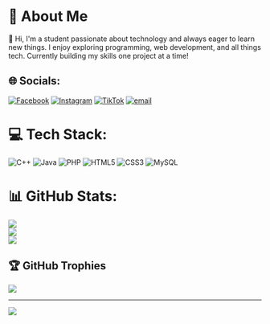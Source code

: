 # 💫 About Me
👋 Hi, I'm a student passionate about technology and always eager to learn new things. I enjoy exploring programming, web development, and all things tech. Currently building my skills one project at a time!


## 🌐 Socials:
[![Facebook](https://img.shields.io/badge/Facebook-%231877F2.svg?logo=Facebook&logoColor=white)](https://facebook.com/https://www.facebook.com/share/19VemnnZo7/) [![Instagram](https://img.shields.io/badge/Instagram-%23E4405F.svg?logo=Instagram&logoColor=white)](https://instagram.com/https://www.instagram.com/dreoo.xyz/?igsh=ejZ6emtqdnMxbXV2#) [![TikTok](https://img.shields.io/badge/TikTok-%23000000.svg?logo=TikTok&logoColor=white)](https://tiktok.com/@https://www.tiktok.com/@dreoooo_) [![email](https://img.shields.io/badge/Email-D14836?logo=gmail&logoColor=white)](mailto:andreokent@gmail.com) 

# 💻 Tech Stack:
![C++](https://img.shields.io/badge/c++-%2300599C.svg?style=for-the-badge&logo=c%2B%2B&logoColor=white) ![Java](https://img.shields.io/badge/java-%23ED8B00.svg?style=for-the-badge&logo=openjdk&logoColor=white) ![PHP](https://img.shields.io/badge/php-%23777BB4.svg?style=for-the-badge&logo=php&logoColor=white) ![HTML5](https://img.shields.io/badge/html5-%23E34F26.svg?style=for-the-badge&logo=html5&logoColor=white) ![CSS3](https://img.shields.io/badge/css3-%231572B6.svg?style=for-the-badge&logo=css3&logoColor=white) ![MySQL](https://img.shields.io/badge/mysql-4479A1.svg?style=for-the-badge&logo=mysql&logoColor=white)
# 📊 GitHub Stats:
![](https://github-readme-stats.vercel.app/api?username=dreoooo&theme=dark&hide_border=false&include_all_commits=false&count_private=false)<br/>
![](https://nirzak-streak-stats.vercel.app/?user=dreoooo&theme=dark&hide_border=false)<br/>
![](https://github-readme-stats.vercel.app/api/top-langs/?username=dreoooo&theme=dark&hide_border=false&include_all_commits=false&count_private=false&layout=compact)

## 🏆 GitHub Trophies
![](https://github-profile-trophy.vercel.app/?username=dreoooo&theme=radical&no-frame=false&no-bg=true&margin-w=4)

---
[![](https://visitcount.itsvg.in/api?id=dreoooo&icon=0&color=0)](https://visitcount.itsvg.in)

<!-- Proudly created with GPRM ( https://gprm.itsvg.in ) -->
